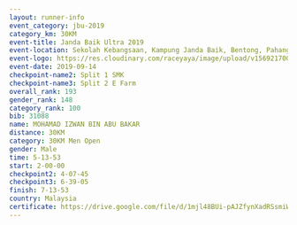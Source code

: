 ```yaml
---
layout: runner-info 
event_category: jbu-2019 
category_km: 30KM 
event-title: Janda Baik Ultra 2019
event-location: Sekolah Kebangsaan, Kampung Janda Baik, Bentong, Pahang, Malaysia 
event-logo: https://res.cloudinary.com/raceyaya/image/upload/v1569217009/logo/janda-baik_vch1pc.jpg 
event-date: 2019-09-14 
checkpoint-name2: Split 1 SMK 
checkpoint-name3: Split 2 E Farm 
overall_rank: 193
gender_rank: 148
category_rank: 100
bib: 31088
name: MOHAMAD IZWAN BIN ABU BAKAR
distance: 30KM
category: 30KM Men Open
gender: Male
time: 5-13-53
start: 2-00-00
checkpoint2: 4-07-45
checkpoint3: 6-39-05
finish: 7-13-53
country: Malaysia
certificate: https://drive.google.com/file/d/1mjl48BUi-pAJZfynXadRSsmiWjahqGWO/view?usp=sharing
---
```

